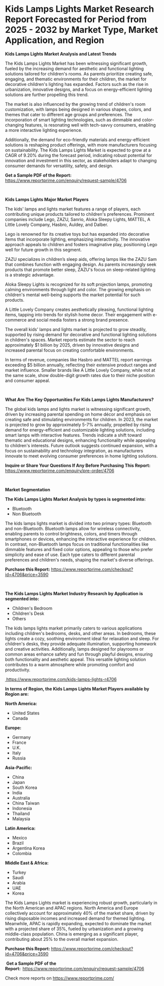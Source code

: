 <p><h1>Kids Lamps Lights Market Research Report Forecasted for Period from 2025 -  2032 by Market Type, Market Application, and Region</h1></p><p><strong>Kids Lamps Lights Market Analysis and Latest Trends</strong></p>
<p><p>The Kids Lamps Lights Market has been witnessing significant growth, fueled by the increasing demand for aesthetic and functional lighting solutions tailored for children's rooms. As parents prioritize creating safe, engaging, and thematic environments for their children, the market for decorative children's lighting has expanded. Factors such as the rise in urbanization, innovative designs, and a focus on energy-efficient lighting solutions are further propelling this trend.</p><p>The market is also influenced by the growing trend of children's room customization, with lamps being designed in various shapes, colors, and themes that cater to different age groups and preferences. The incorporation of smart lighting technologies, such as dimmable and color-changing features, is resonating well with tech-savvy consumers, enabling a more interactive lighting experience. </p><p>Additionally, the demand for eco-friendly materials and energy-efficient solutions is reshaping product offerings, with more manufacturers focusing on sustainability. The Kids Lamps Lights Market is expected to grow at a CAGR of 9.20% during the forecast period, indicating robust potential for innovation and investment in this sector, as stakeholders adapt to changing consumer demands for versatility, safety, and design.</p></p>
<p><strong>Get a Sample PDF of the Report:&nbsp;</strong> <a href="https://www.reportprime.com/enquiry/request-sample/4706?utm_campaign=3291&utm_medium=2&utm_source=Github&utm_content=ia&utm_term=19032025&utm_id=kids-lamps-lights">https://www.reportprime.com/enquiry/request-sample/4706</a></p>
<p>&nbsp;</p>
<p><strong>Kids Lamps Lights Major Market Players</strong></p>
<p><p>The kids' lamps and lights market features a range of players, each contributing unique products tailored to children's preferences. Prominent companies include Lego, ZAZU, Sanrio, Aloka Sleepy Lights, MATTEL, A Little Lovely Company, Hasbro, Auldey, and Dalber. </p><p>Lego is renowned for its creative toys but has expanded into decorative items that incorporate lighting, emphasizing interactivity. The innovative approach appeals to children and fosters imaginative play, positioning Lego well for future growth in this segment.</p><p>ZAZU specializes in children’s sleep aids, offering lamps like the ZAZU Sam that combines function with engaging design. As parents increasingly seek products that promote better sleep, ZAZU's focus on sleep-related lighting is a strategic advantage.</p><p>Aloka Sleepy Lights is recognized for its soft projection lamps, promoting calming environments through light and color. The growing emphasis on children's mental well-being supports the market potential for such products.</p><p>A Little Lovely Company creates aesthetically pleasing, functional lighting items, tapping into trends for stylish home decor. Their engagement with e-commerce and social media fosters a strong brand presence.</p><p>The overall kids' lamps and lights market is projected to grow steadily, supported by rising demand for decorative and functional lighting solutions in children's spaces. Market reports estimate the sector to reach approximately $1 billion by 2025, driven by innovative designs and increased parental focus on creating comfortable environments.</p><p>In terms of revenue, companies like Hasbro and MATTEL report earnings exceeding $5 billion annually, reflecting their extensive product ranges and market influence. Smaller brands like A Little Lovely Company, while not at the same scale, show double-digit growth rates due to their niche position and consumer appeal.</p></p>
<p>&nbsp;</p>
<p><strong>What Are The Key Opportunities For Kids Lamps Lights Manufacturers?</strong></p>
<p><p>The global kids lamps and lights market is witnessing significant growth, driven by increasing parental spending on home décor and emphasis on creating safe and stimulating environments for children. In 2023, the market is projected to grow by approximately 5-7% annually, propelled by rising demand for energy-efficient and customizable lighting solutions, including smart lamps with interactive features. Trends indicate a shift toward thematic and educational designs, enhancing functionality while appealing to children's interests. Future outlook suggests continued expansion, with a focus on sustainability and technology integration, as manufacturers innovate to meet evolving consumer preferences in home lighting solutions.</p></p>
<p><strong>Inquire or Share Your Questions If Any Before Purchasing This Report:</strong> <a href="https://www.reportprime.com/enquiry/pre-order/4706?utm_campaign=3291&utm_medium=2&utm_source=Github&utm_content=ia&utm_term=19032025&utm_id=kids-lamps-lights">https://www.reportprime.com/enquiry/pre-order/4706</a></p>
<p>&nbsp;</p>
<p><strong>Market Segmentation</strong></p>
<p><strong>The Kids Lamps Lights Market Analysis by types is segmented into:</strong></p>
<p><ul><li>Bluetooth</li><li>Non Bluetooth</li></ul></p>
<p><p>The kids lamps lights market is divided into two primary types: Bluetooth and non-Bluetooth. Bluetooth lamps allow for wireless connectivity, enabling parents to control brightness, colors, and timers through smartphones or devices, enhancing the interactive experience for children. In contrast, non-Bluetooth lamps focus on traditional functionalities like dimmable features and fixed color options, appealing to those who prefer simplicity and ease of use. Each type caters to different parental preferences and children's needs, shaping the market's diverse offerings.</p></p>
<p><strong>Purchase this Report:&nbsp;</strong><a href="https://www.reportprime.com/checkout?id=4706&price=3590&utm_campaign=3291&utm_medium=2&utm_source=Github&utm_content=ia&utm_term=19032025&utm_id=kids-lamps-lights">https://www.reportprime.com/checkout?id=4706&price=3590</a></p>
<p>&nbsp;</p>
<p><strong>The Kids Lamps Lights Market Industry Research by Application is segmented into:</strong></p>
<p><ul><li>Children's Bedroom</li><li>Children's Desk</li><li>Others</li></ul></p>
<p><p>The kids lamps lights market primarily caters to various applications including children's bedrooms, desks, and other areas. In bedrooms, these lights create a cozy, soothing environment ideal for relaxation and sleep. For children's desks, they provide adequate illumination, supporting homework and creative activities. Additionally, lamps designed for playrooms or common areas enhance safety and fun through playful designs, ensuring both functionality and aesthetic appeal. This versatile lighting solution contributes to a warm atmosphere while promoting comfort and productivity.</p></p>
<p><a href="https://www.reportprime.com/kids-lamps-lights-r4706?utm_campaign=3291&utm_medium=2&utm_source=Github&utm_content=ia&utm_term=19032025&utm_id=kids-lamps-lights">&nbsp;https://www.reportprime.com/kids-lamps-lights-r4706</a></p>
<p><strong>In terms of Region, the Kids Lamps Lights Market Players available by Region are:</strong></p>
<p>
    <p> <strong> North America: </strong>
        <ul>
            <li>United States</li>
            <li>Canada</li>
        </ul>
        </p> 
    <p> <strong> Europe: </strong>
        <ul>
            <li>Germany</li>
            <li>France</li>
            <li>U.K.</li>
            <li>Italy</li>
            <li>Russia</li>
        </ul>
        </p> 
    <p> <strong> Asia-Pacific: </strong>
        <ul>
            <li>China</li>
            <li>Japan</li>
            <li>South Korea</li>
            <li>India</li>
            <li>Australia</li>
            <li>China Taiwan</li>
            <li>Indonesia</li>
            <li>Thailand</li>
            <li>Malaysia</li>
        </ul>
        </p> 
    <p> <strong> Latin America: </strong>
        <ul>
            <li>Mexico</li>
            <li>Brazil</li>
            <li>Argentina Korea</li>
            <li>Colombia</li>
        </ul>
        </p> 
    <p> <strong> Middle East & Africa: </strong>
        <ul>
            <li>Turkey</li>
            <li>Saudi</li>
            <li>Arabia</li>
            <li>UAE</li>
            <li>Korea</li>
        </ul>
    </p>
    </p>
<p><p>The Kids Lamps Lights market is experiencing robust growth, particularly in the North American and APAC regions. North America and Europe collectively account for approximately 40% of the market share, driven by rising disposable incomes and increased demand for themed lighting. Meanwhile, APAC is rapidly expanding, expected to dominate the market with a projected share of 35%, fueled by urbanization and a growing middle-class population. China is emerging as a significant player, contributing about 25% to the overall market expansion.</p></p>
<p><strong>Purchase this Report: </strong><a href="https://www.reportprime.com/checkout?id=4706&price=3590&utm_campaign=3291&utm_medium=2&utm_source=Github&utm_content=ia&utm_term=19032025&utm_id=kids-lamps-lights">https://www.reportprime.com/checkout?id=4706&price=3590</a></p>
<p>&nbsp;<strong>Get a Sample PDF of the Report:&nbsp;&nbsp;</strong><a href="https://www.reportprime.com/enquiry/request-sample/4706?utm_campaign=3291&utm_medium=2&utm_source=Github&utm_content=ia&utm_term=19032025&utm_id=kids-lamps-lights">https://www.reportprime.com/enquiry/request-sample/4706</a></p>
<p><strong></strong></p>
<p>Check more reports on <a href="https://www.reportprime.com/?utm_campaign=3291&utm_medium=2&utm_source=Github&utm_content=ia&utm_term=19032025&utm_id=kids-lamps-lights">https://www.reportprime.com/</a></p>